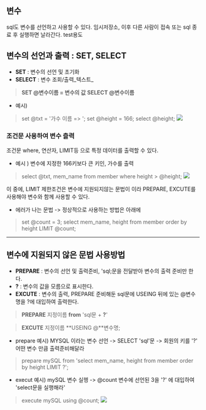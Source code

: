 ## 변수 
sql도 변수를 선언하고 사용할 수 있다. 임시저장소, 이후 다른 사람이 접속 또는  sql 종료 후 실행하면 날라간다. test용도

 
 
## 변수의 선언과 출력 : SET, SELECT
- **SET** : 변수의 선언 및 초기화
- **SELECT** : 변수 조회/출력_텍스트_


> **SET @변수이름 = 변수의 값**
>**SELECT @변수이름**

- 예시) 
>set @txt = '가수 이름 => ';
set @height = 166;
select @height;
![](https://velog.velcdn.com/images/estell/post/2ba01073-2086-4093-92a6-5d48504e0b38/image.png)

### 조건문 사용하여 변수 츨력 
조건문 where, 연산자, LIMIT등 으로 특정 데이터를 출력할 수 있다.

- 예시 ) 변수에 지정한 166키보다 큰 키인, 가수를 출력 
>select @txt, mem_name from member where height > @height;
![](https://velog.velcdn.com/images/estell/post/78f487fc-cf3d-4f2b-9401-7823f0226561/image.png)

이 중에, LIMIT 제한조건은 변수에 지원되지않는 문법이 이라 PREPARE, EXCUTE를 사용해야 변수와 함께 사용할 수 있다. 
- 에러가 나는 문법 -> 정상적으로 사용하는 방법은 아래에
> set @count = 3;
select mem_name, height from member order by height LIMIT @count;

---

## 변수에 지원되지 않은 문법 사용방법

- **PREPARE** : 변수의 선언 및 출력준비, 'sql;문을 전달받아 변수의 출력 준비만 한다.
- **?** : 변수의 값을 모름으로 표시한다.
- **EXCUTE** : 변수의 출력, PREPARE 준비해둔 sql문에 USEING 뒤에 있는 @변수명을 ?에 대입하여 출력한다.


> **PREPARE** 지정이름 **from** 'sql문 + **?**'

> **EXCUTE** 지정이름  **USEING @**변수명;



- prepare 예시) MYSQL 이라는 변수 선언 -> SELECT 'sql'문 -> 회원의 키를 '?' 어떤 변수 만큼 출력준비해달라  
>prepare mySQL from 'select mem_name, height from member order by height LIMIT ?';
>
- execut 예시) mySQL 변수 실헹 -> @count 변수에 선언된 3을 '?' 에 대입하여 'select문을 실행해라' 
>execute mySQL using @count;
![](https://velog.velcdn.com/images/estell/post/3e8e22a4-3526-419c-88a0-5b97aec1166f/image.png)

